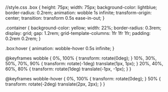<!DOCTYPE html>
<html>
	<head>
		<title>Wobble Boxes</title>
		<link rel="stylesheet" type="text/css" href="style.css" />
	</head>
	<body>
		<div class="container">
			<div class="box"></div>
			<div class="box"></div>
			<div class="box"></div>
			<div class="box"></div>
			<div class="box"></div>
			<div class="box"></div>
			<div class="box"></div>
			<div class="box"></div>
			<div class="box"></div>
		</div>
	</body>
</html>

//style.css
.box {
    height: 75px;
    width: 75px;
    background-color: lightblue;
    border-radius: 0.2rem;
    animation: wobble 1s infinite;
    transform-origin: center;
    transition: transform 0.5s ease-in-out;
}

.container {
    background-color: yellow;
    width: 22%;
    border-radius: 0.3rem;
    display: grid;
    gap: 1.2rem;
    grid-template-columns: 1fr 1fr 1fr;
    padding: 0.2rem 0.2rem;
}

.box:hover {
    animation: wobble-hover 0.5s infinite;
}

@keyframes wobble {
    0%, 100% {
        transform: rotate(0deg);
    }
    10%, 30%, 50%, 70%, 90% {
        transform: rotate(-1deg) translate(1px, 1px);
    }
    20%, 40%, 60%, 80% {
        transform: rotate(1deg) translate(-1px, -1px);
    }
}

@keyframes wobble-hover {
    0%, 100% {
        transform: rotate(0deg);
    }
    50% {
        transform: rotate(-2deg) translate(2px, 2px);
    }
}
